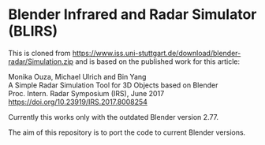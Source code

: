 Blender Infrared and Radar Simulator (BLIRS)
============================================

This is cloned from https://www.iss.uni-stuttgart.de/download/blender-radar/Simulation.zip and is based on the published work for this article:

Monika Ouza, Michael Ulrich and Bin Yang  
A Simple Radar Simulation Tool for 3D Objects based on Blender  
Proc. Intern. Radar Symposium (IRS), June 2017  
https://doi.org/10.23919/IRS.2017.8008254

Currently this works only with the outdated Blender version 2.77.

The aim of this repository is to port the code to current Blender versions.